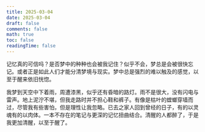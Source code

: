 ```yaml
---
title: 2025-03-04
date: 2025-03-04
draft: false
comments: false
math: true
toc: false
readingTime: false
---
```


记忆真的可信吗？是否梦中的种种也会被我记住？似乎不会，梦总是会被很快忘记。或者正是如此人们才能分清梦境与现实。梦中总是强烈的难以触及的感觉，以至于醒来依旧恍惚。

我梦到天空中下着雨，周遭漆黑，似乎还有昏暗的路灯。雨不是很大，没有闪电与雷声。地上泥泞不堪，但我走路时并不担心鞋和裤子。有像是枯叶的螳螂穿墙而过，尽管我有些害怕，但是理性让我忽略。已去之家人回到曾经的日子，有的以灵魂有的以肉体。一本不存在的笔记与更深的记忆扭曲结合。清醒的人都醉了，于是我更加清醒，以至于醒了。